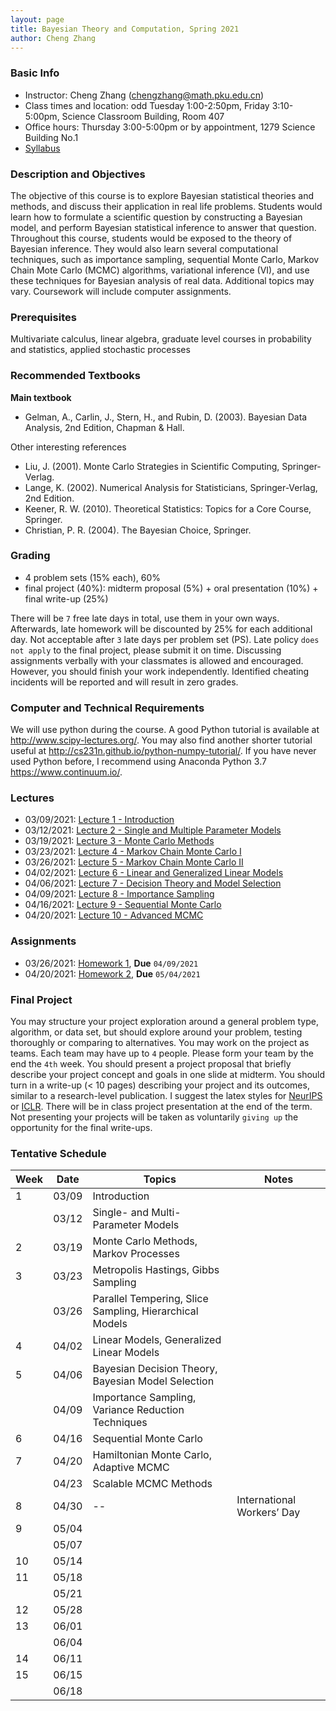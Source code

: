 ```yaml
---
layout: page
title: Bayesian Theory and Computation, Spring 2021
author: Cheng Zhang
---
```


### Basic Info
- Instructor: Cheng Zhang (<chengzhang@math.pku.edu.cn>)
- Class times and location: odd Tuesday 1:00-2:50pm, Friday 3:10-5:00pm, Science Classroom Building, Room 407  
- Office hours: Thursday 3:00-5:00pm or by appointment, 1279 Science Building No.1
- [Syllabus]({{sites.baseurl}}/courses/Syllabus-btc-s21.pdf)
  
### Description and Objectives
The objective of this course is to explore Bayesian statistical theories and methods, and discuss their application in real life problems. Students would learn how to formulate a scientific question by constructing a Bayesian model, and perform Bayesian statistical inference to answer that question. Throughout this course, students would be exposed to the theory of Bayesian inference. They would also learn several computational techniques, such as importance sampling, sequential Monte Carlo, Markov Chain Mote Carlo (MCMC) algorithms, variational inference (VI), and use these techniques for Bayesian analysis of real data. Additional topics may vary. Coursework will include computer assignments.

### Prerequisites
Multivariate calculus, linear algebra, graduate level courses in probability and statistics, applied stochastic processes

### Recommended Textbooks
**Main textbook**

- Gelman, A., Carlin, J., Stern, H., and Rubin, D. (2003). Bayesian Data Analysis, 2nd Edition, Chapman & Hall.

Other interesting references

- Liu, J. (2001). Monte Carlo Strategies in Scientific Computing, Springer-Verlag.
- Lange, K. (2002). Numerical Analysis for Statisticians, Springer-Verlag, 2nd Edition.
- Keener, R. W. (2010). Theoretical Statistics: Topics for a Core Course, Springer.
- Christian, P. R. (2004). The Bayesian Choice, Springer.

### Grading
- 4 problem sets (15% each), 60%
- final project (40%): midterm proposal (5%) + oral presentation (10%) + final write-up (25%)

There will be `7` free late days in total, use them in your own ways. Afterwards, late homework will be discounted by 25% for each additional day. Not acceptable after `3` late days per problem set (PS). Late policy `does not apply` to the final project, please submit it on time. Discussing assignments verbally with your classmates is allowed and encouraged. However, you should finish your work independently. Identified cheating incidents will be reported and will result in zero grades.

### Computer and Technical Requirements

We will use python during the course. A good Python tutorial is available at <http://www.scipy-lectures.org/>. You may also find another shorter tutorial useful at <http://cs231n.github.io/python-numpy-tutorial/>. If you have never used Python before, I recommend using Anaconda Python 3.7 <https://www.continuum.io/>.

### Lectures
- 03/09/2021: [Lecture 1 - Introduction]({{sites.baseurl}}/static/slides/btc_spring21/lec01.pdf) 
- 03/12/2021: [Lecture 2 - Single and Multiple Parameter Models]({{sites.baseurl}}/static/slides/btc_spring21/lec02.pdf)
- 03/19/2021: [Lecture 3 - Monte Carlo Methods]({{sites.baseurl}}/static/slides/btc_spring21/lec03.pdf)
- 03/23/2021: [Lecture 4 - Markov Chain Monte Carlo I]({{sites.baseurl}}/static/slides/btc_spring21/lec04.pdf)
- 03/26/2021: [Lecture 5 - Markov Chain Monte Carlo II]({{sites.baseurl}}/static/slides/btc_spring21/lec05.pdf)
- 04/02/2021: [Lecture 6 - Linear and Generalized Linear Models]({{sites.baseurl}}/static/slides/btc_spring21/lec06.pdf)
- 04/06/2021: [Lecture 7 - Decision Theory and Model Selection]({{sites.baseurl}}/static/slides/btc_spring21/lec07.pdf)
- 04/09/2021: [Lecture 8 - Importance Sampling]({{sites.baseurl}}/static/slides/btc_spring21/lec08.pdf)
- 04/16/2021: [Lecture 9 - Sequential Monte Carlo]({{sites.baseurl}}/static/slides/btc_spring21/lec09.pdf)
- 04/20/2021: [Lecture 10 - Advanced MCMC]({{sites.baseurl}}/static/slides/btc_spring21/lec10.pdf)


### Assignments
- 03/26/2021: [Homework 1]({{sites.baseurl}}/static/slides/btc_spring21/hw01.pdf), **Due** `04/09/2021`
- 04/20/2021: [Homework 2]({{sites.baseurl}}/static/slides/btc_spring21/hw02.pdf), **Due** `05/04/2021`


### Final Project
You may structure your project exploration around a general problem type, algorithm, or data set, but should explore around your problem, testing thoroughly or comparing to alternatives. You may work on the project as teams. Each team may have up to `4` people. Please form your team by the end the `4th` week. You should present a project proposal that briefly describe your project concept and goals in one slide at midterm. You should turn in a write-up (< 10 pages) describing your project and its outcomes, similar to a research-level publication. I suggest the latex styles for [NeurIPS](https://nips.cc/Conferences/2019/PaperInformation/StyleFiles) or [ICLR](https://iclr.cc/Conferences/2019/CallForPapers). There will be in class project presentation at the end of the term. Not presenting your projects will be taken as voluntarily `giving up` the opportunity for the final write-ups.



### Tentative Schedule

| Week  | Date | Topics       |    Notes   |
| ----- |------| -----        |   -----    |
| 1     |03/09 | Introduction |            |
|       |03/12 | Single- and Multi- Parameter Models|   |
| 2     |03/19 | Monte Carlo Methods, Markov Processes|      |
| 3     |03/23 | Metropolis Hastings, Gibbs Sampling|  
|       |03/26 | Parallel Tempering, Slice Sampling, Hierarchical Models|    |
| 4     |04/02 | Linear Models, Generalized Linear Models |    |
| 5     |04/06 | Bayesian Decision Theory, Bayesian Model Selection |     |
|       |04/09 | Importance Sampling, Variance Reduction Techniques|       <!--PS2 out, due 10/23-->
| 6     |04/16 | Sequential Monte Carlo|     |
| 7     |04/20 | Hamiltonian Monte Carlo, Adaptive MCMC|       |
|       |04/23 | Scalable MCMC Methods |         |
| 8     |04/30 | -- |    International Workers’ Day |
| 9     |05/04 | |     
|       |05/07 | |      |
| 10    |05/14 |  |      |
| 11    |05/18 |  |        <!-- PS4 out, due 12/02 -->
|       |05/21 |  |          |
| 12    |05/28 |  |       |
| 13    |06/01 |   |    |
|       |06/04 |  |     |
| 14    |06/11 |   |     |
| 15    |06/15 |  |    |
|       |06/18 |  |    |